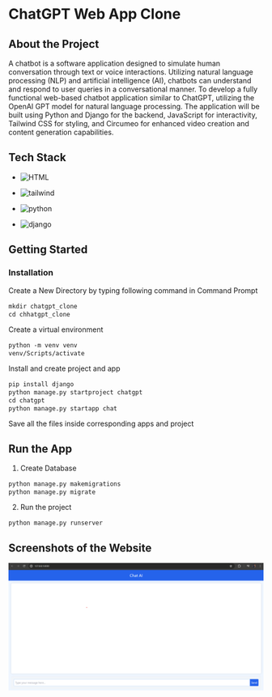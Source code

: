 # ChatGPT Web App Clone
## About the Project
A chatbot is a software application designed to simulate human conversation through text or voice interactions. Utilizing natural language processing (NLP) and artificial intelligence (AI), chatbots can understand and respond to user queries in a conversational manner. To develop a fully functional web-based chatbot application similar to ChatGPT, utilizing the OpenAI GPT model for natural language processing. The application will be built using Python and Django for the backend, JavaScript for interactivity, Tailwind CSS for styling, and Circumeo for enhanced video creation and content generation capabilities.
## Tech Stack

- ![HTML](https://img.shields.io/badge/html-%23000.svg?style=for-the-badge&logo=html&logoColor=white)

- ![tailwind](https://img.shields.io/badge/Tailwind_CSS-38B2AC?style=for-the-badge&logo=tailwind-css&logoColor=white)

- ![python](https://img.shields.io/badge/Python-FFD43B?style=for-the-badge&logo=python&logoColor=blue)

- ![django](https://img.shields.io/badge/django-%23000.svg?style=for-the-badge&logo=django&logoColor=white)

## Getting Started

### Installation


Create a New Directory by typing following command in Command Prompt
```
mkdir chatgpt_clone
cd chhatgpt_clone
```
Create a virtual environment

```
python -m venv venv
venv/Scripts/activate
```

Install and create project and app

```
pip install django
python manage.py startproject chatgpt
cd chatgpt
python manage.py startapp chat
```
Save all the files inside corresponding apps and project

## Run the App
1. Create Database
```
python manage.py makemigrations
python manage.py migrate
```
2. Run the project
```
python manage.py runserver
```
## Screenshots of the Website
![Screenshot](ss.png)
